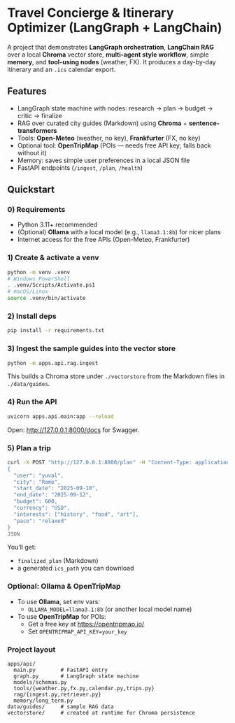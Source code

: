 # Travel Concierge & Itinerary Optimizer (LangGraph + LangChain)

A project that demonstrates **LangGraph orchestration**, **LangChain RAG** over a local **Chroma** vector store, **multi-agent style workflow**, simple **memory**, and **tool-using nodes** (weather, FX). It produces a day-by-day itinerary and an `.ics` calendar export.

## Features
- LangGraph state machine with nodes: research → plan → budget → critic → finalize
- RAG over curated city guides (Markdown) using **Chroma** + **sentence-transformers**
- Tools: **Open-Meteo** (weather, no key), **Frankfurter** (FX, no key)
- Optional tool: **OpenTripMap** (POIs — needs free API key; falls back without it)
- Memory: saves simple user preferences in a local JSON file
- FastAPI endpoints (`/ingest`, `/plan`, `/health`)

## Quickstart

### 0) Requirements
- Python 3.11+ recommended
- (Optional) **Ollama** with a local model (e.g., `llama3.1:8b`) for nicer plans
- Internet access for the free APIs (Open-Meteo, Frankfurter)

### 1) Create & activate a venv
```bash
python -m venv .venv
# Windows PowerShell
. .venv/Scripts/Activate.ps1
# macOS/Linux
source .venv/bin/activate
```

### 2) Install deps
```bash
pip install -r requirements.txt
```

### 3) Ingest the sample guides into the vector store
```bash
python -m apps.api.rag.ingest
```

This builds a Chroma store under `./vectorstore` from the Markdown files in `./data/guides`.

### 4) Run the API
```bash
uvicorn apps.api.main:app --reload
```

Open: http://127.0.0.1:8000/docs for Swagger.

### 5) Plan a trip
```bash
curl -X POST "http://127.0.0.1:8000/plan" -H "Content-Type: application/json" -d @- <<'JSON'
{
  "user": "yuval",
  "city": "Rome",
  "start_date": "2025-09-10",
  "end_date": "2025-09-12",
  "budget": 600,
  "currency": "USD",
  "interests": ["history", "food", "art"],
  "pace": "relaxed"
}
JSON
```

You’ll get:
- `finalized_plan` (Markdown)
- a generated `ics_path` you can download

### Optional: Ollama & OpenTripMap
- To use **Ollama**, set env vars:
  - `OLLAMA_MODEL=llama3.1:8b` (or another local model name)
- To use **OpenTripMap** for POIs:
  - Get a free key at https://opentripmap.io/
  - Set `OPENTRIPMAP_API_KEY=your_key`

### Project layout
```
apps/api/
  main.py        # FastAPI entry
  graph.py       # LangGraph state machine
  models/schemas.py
  tools/{weather.py,fx.py,calendar.py,trips.py}
  rag/{ingest.py,retriever.py}
  memory/long_term.py
data/guides/     # sample RAG data
vectorstore/     # created at runtime for Chroma persistence
```
